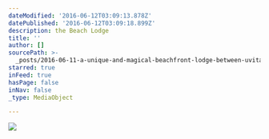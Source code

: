 ```yaml
---
dateModified: '2016-06-12T03:09:13.878Z'
datePublished: '2016-06-12T03:09:18.899Z'
description: the Beach Lodge
title: ''
author: []
sourcePath: >-
  _posts/2016-06-11-a-unique-and-magical-beachfront-lodge-between-uvita-and-domi.md
starred: true
inFeed: true
hasPage: false
inNav: false
_type: MediaObject

---
```

![](https://the-grid-user-content.s3-us-west-2.amazonaws.com/8ad3ee59-0696-4d78-aeed-d8d8eda95f15.jpg)